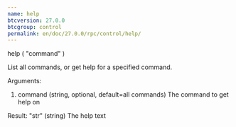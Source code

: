 ```yaml
---
name: help
btcversion: 27.0.0
btcgroup: control
permalink: en/doc/27.0.0/rpc/control/help/
---
```


help ( "command" )

List all commands, or get help for a specified command.

Arguments:
1. command    (string, optional, default=all commands) The command to get help on

Result:
"str"    (string) The help text


